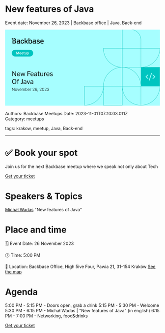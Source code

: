 # New features of Java

Event date: November 26, 2023 | Backbase office | Java, Back-end

![](assets/placeholder.webp)

Authors: Backbase Meetups
Date: 2023-11-01T07:10:03.011Z  
Category: meetups

tags: krakow, meetup, Java, Back-end
 
--- 

# ✅ Book your spot

Join us for the next Backbase meetup where we speak not only about Tech

[Get your ticket](https://www.meetup.com/backbase-meetups/)

# Speakers & Topics

[Michał Wadas](https://www.linkedin.com/in/micha%C5%82-wadas-285b68171/)
"New features of Java"


# Place and time

🗓️ Event Date: 26 November 2023

🕑 Time: 5:00  PM

📍 Location: Backbase Office, High 5ive Four, Pawia 21, 31-154 Kraków
[See the map](https://maps.app.goo.gl/UWpwQ9zNaJBxPLEV9)

# Agenda

5:00 PM - 5:15 PM - Doors open, grab a drink
5:15 PM - 5:30 PM - Welcome
5:30 PM - 6:15 PM - Michał Wadas | "New features of Java" (in english)
6:15 PM - 7:00 PM - Networking, food&drinks

[Get your ticket](https://www.meetup.com/backbase-meetups/)
